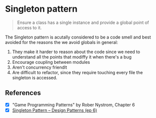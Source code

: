 # Singleton pattern

> Ensure a class has a single instance and provide a global point of access to it.

The Singleton pattern is acutally considered to be a code smell and best avoided for the reasons the we avoid globals in general:

1. They make it harder to reason about the code since we need to understand all the points that modiffy it when there's a bug
2. Encourage coupling between modules
3. Aren't concurrency friendlt
4. Are difficult to refactor, since they require touching every file the singleton is accessed.

## References

- [x] "Game Programming Patterns" by Rober Nystrom, Chapter 6
- [x] [Singleton Pattern – Design Patterns (ep 6)](https://www.youtube.com/watch?v=9qA5kw8dcSU)